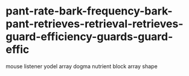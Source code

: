 # pant-rate-bark-frequency-bark-pant-retrieves-retrieval-retrieves-guard-efficiency-guards-guard-effic
mouse listener yodel array dogma nutrient block array shape

